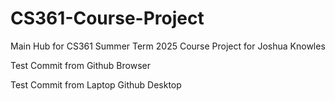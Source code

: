# CS361-Course-Project
Main Hub for CS361 Summer Term 2025 Course Project for Joshua Knowles

Test Commit from Github Browser

Test Commit from Laptop Github Desktop